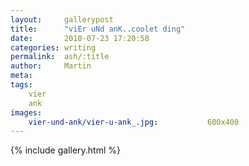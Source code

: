 ```yaml
---
layout:     gallerypost
title:      "viEr uNd anK..coolet ding"
date:       2010-07-23 17:20:58
categories: writing
permalink:  ash/:title
author:     Martin
meta:
tags:
    vier
    ank
images:
    vier-und-ank/vier-u-ank_.jpg:           600x400
---
```


{% include gallery.html %}

